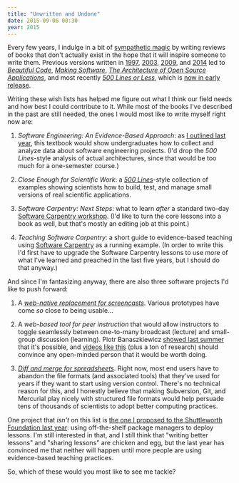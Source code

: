```yaml
---
title: "Unwritten and Undone"
date: 2015-09-06 00:30
year: 2015
---
```

<p>
  Every few years,
  I indulge in a bit of <a href="http://en.wikipedia.org/wiki/Sympathetic_magic">sympathetic magic</a>
  by writing reviews of books that don't actually exist
  in the hope that it will inspire someone to write them.
  Previous versions written in
  <a href="{{'/not-on-the-shelves/1997/' | relative_url}}">1997</a>,
  <a href="{{'/not-on-the-shelves/2003/' | relative_url}}">2003</a>,
  <a href="{{'/not-on-the-shelves/2009/' | relative_url}}">2009</a>,
  and <a href="{{'/not-on-the-shelves/2014/' | relative_url}}">2014</a>
  led to
  <a href="http://www.amazon.com/Beautiful-Code-Leading-Programmers-Practice/dp/0596510047/"><em>Beautiful Code</em></a>,
  <a href="http://www.amazon.com/Making-Software-Really-Works-Believe/dp/0596808321/"><em>Making Software</em></a>,
  <a href="http://aosabook.org/en/index.html"><em>The Architecture of Open Source Applications</em></a>,
  and most recently <em><a href="https://github.com/aosabook/500lines">500 Lines or Less</a></em>,
  which is <a href="http://aosabook.org/blog/2015/09/500-lines-or-less-early-access-web-release/">now in early release</a>.
</p>
<p>
  Writing these wish lists has helped me figure out what I think our field needs
  and how best I could contribute to it.
  While most of the books I've described in the past are still needed,
  the ones I would most like to write myself right now are:
</p>
<ol>
  <li>
    <p>
      <em>Software Engineering: An Evidence-Based Approach</em>:
      as <a href="{{'/2014/10/02/a-better-software-engineering-course/' | relative_url}}">I outlined last year</a>,
      this textbook would show undergraduates how to collect and analyze data about software engineering projects.
      (I'd drop the <em>500 Lines</em>-style analysis of actual architectures,
      since that would be too much for a one-semester course.)
    </p>
  </li>
  <li>
    <p>
      <em>Close Enough for Scientific Work</em>:
      a <a href="https://github.com/aosabook/500lines"><em>500 Lines</em></a>-style collection
      of examples showing scientists how to build, test, and manage
      small versions of real scientific applications.
    </p>
  </li>
  <li>
    <p>
      <em>Software Carpentry: Next Steps</em>:
      what to learn <em>after</em> a standard two-day
      <a href="https://software-carpentry.org/lessons.html">Software Carpentry workshop</a>.
      (I'd like to turn the core lessons into a book as well,
      but that's mostly an editing job at this point.)
    </p>
  </li>
  <li>
    <p>
      <em>Teaching Software Carpentry</em>:
      a short guide to evidence-based teaching
      using <a href="https://software-carpentry.org">Software Carpentry</a> as a running example.
      (In order to write this I'd first have to upgrade the Software Carpentry lessons
      to use more of what I've learned and preached in the last five years,
      but I should do that anyway.)
    </p>
  </li>
</ol>
<p>
  And since I'm fantasizing anyway,
  there are also three software projects I'd like to push forward:
</p>
<ol>
  <li>
    <p>
      A <a href="{{site.links.browsercast}}"><em>web-native replacement for screencasts</em></a>.
      Various prototypes have come <em>so</em> close to being usable…
    </p>
  </li>
  <li>
    <p>
      A <em>web-based tool for peer instruction</em>
      that would allow instructors to toggle seamlessly between
      one-to-many broadcast (lecture)
      and small-group discussion (learning).
      Piotr Banaszkiewicz <a href="https://github.com/pbanaszkiewicz/pitt">showed last summer</a>
      that it's possible,
      and <a href="https://www.youtube.com/watch?v=2LbuoxAy56o">videos like this</a>
      (plus a ton of research)
      should convince any open-minded person that it would be worth doing.
    </p>
  </li>
  <li>
    <p>
      <a href="{{'/2013/05/01/merging-is-the-real-revolution/' | relative_url}}"><em>Diff and merge for spreadsheets</em></a>.
      Right now,
      most end users have to abandon the file formats (and associated tools) that they've used for years
      if they want to start using version control.
      There's no technical reason for this,
      and I honestly believe that making Subversion, Git, and Mercurial play nicely
      with structured file formats
      would help persuade tens of thousands of scientists to adopt better computing practices.
    </p>
  </li>
</ol>
<p>
  One project that <em>isn't</em> on this list is
  <a href="{{'/2014/10/27/shuttleworth/' | relative_url}}">the one I proposed to the Shuttleworth Foundation last year</a>:
  using off-the-shelf package managers to deploy lessons.
  I'm still interested in that,
  and I still think that "writing better lessons" and "sharing lessons" are chicken and egg,
  but the last year has convinced me that neither will happen until
  more people are using evidence-based teaching practices.
</p>
<p>
  So,
  which of these would you most like to see me tackle?
</p>

